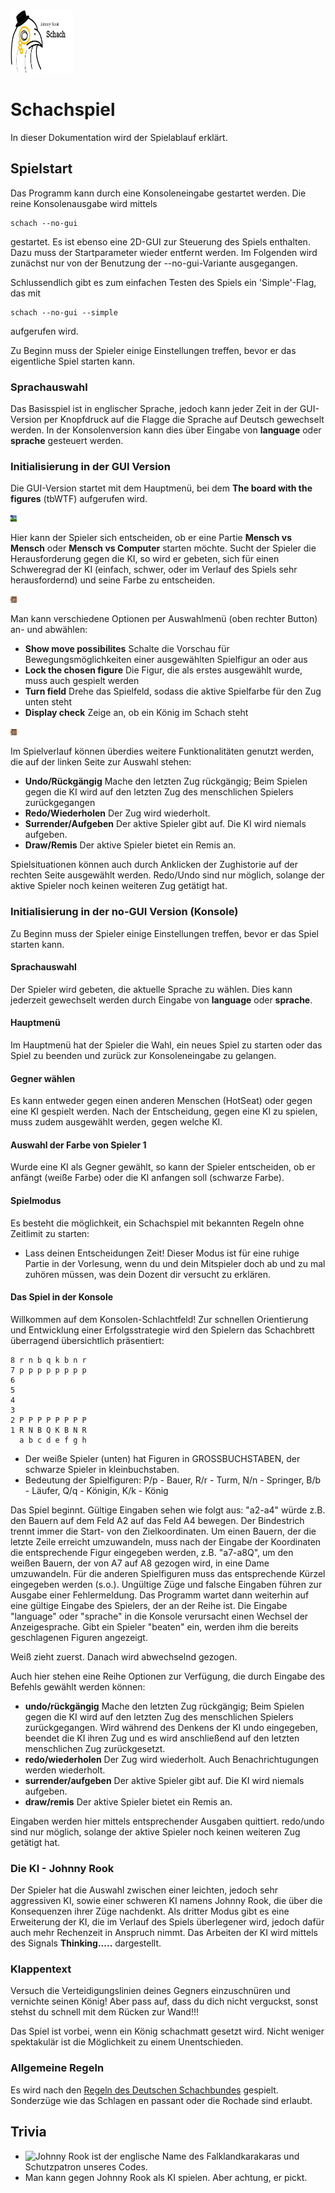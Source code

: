 <img src="/documents/logo.png" alt="Johnny" style="width:100px; height:100px" />

# Schachspiel

In dieser Dokumentation wird der Spielablauf erklärt.

## Spielstart

Das Programm kann durch eine Konsoleneingabe gestartet werden. Die reine Konsolenausgabe wird mittels

````shell
schach --no-gui
````

gestartet. Es ist ebenso eine 2D-GUI zur Steuerung des Spiels enthalten. Dazu muss der Startparameter wieder entfernt werden. Im Folgenden wird zunächst nur von der Benutzung der --no-gui-Variante ausgegangen.

Schlussendlich gibt es zum einfachen Testen des Spiels ein 'Simple'-Flag, das mit

````shell
schach --no-gui --simple
````

aufgerufen wird.

Zu Beginn muss der Spieler einige Einstellungen treffen, bevor er das eigentliche Spiel starten kann.

### Sprachauswahl

Das Basisspiel ist in englischer Sprache, jedoch kann jeder Zeit in der GUI-Version per Knopfdruck auf die Flagge die Sprache auf Deutsch gewechselt werden. In der Konsolenversion kann dies über Eingabe von **language** oder **sprache** gesteuert werden.


### Initialisierung in der GUI Version

Die GUI-Version startet mit dem Hauptmenü, bei dem **The board with the figures** (tbWTF) aufgerufen wird.

<img src="/documents/main.png" alt="main" style="width:10px; height:10px" />

Hier kann der Spieler sich entscheiden, ob er eine Partie **Mensch vs Mensch** oder **Mensch vs Computer** starten möchte. Sucht der Spieler die Herausforderung gegen die KI, so wird er gebeten, sich für einen Schweregrad der KI (einfach, schwer, oder im Verlauf des Spiels sehr herausfordernd) und seine Farbe zu entscheiden.

<img src="/documents/query.png" alt="query" style="width:10px; height:10px" />

Man kann verschiedene Optionen per Auswahlmenü (oben rechter Button) an- und abwählen:

* **Show move possibilites** Schalte die Vorschau für Bewegungsmöglichkeiten einer ausgewählten Spielfigur an oder aus
* **Lock the chosen figure** Die Figur, die als erstes ausgewählt wurde, muss auch gespielt werden
* **Turn field** Drehe das Spielfeld, sodass die aktive Spielfarbe für den Zug unten steht
* **Display check** Zeige an, ob ein König im Schach steht

<img src="/documents/game.png" alt="game" style="width:10px; height:10px" />

Im Spielverlauf können überdies weitere Funktionalitäten genutzt werden, die auf der linken Seite zur Auswahl stehen:

* **Undo/Rückgängig** Mache den letzten Zug rückgängig; Beim Spielen gegen die KI wird auf den letzten Zug des menschlichen Spielers zurückgegangen
* **Redo/Wiederholen** Der Zug wird wiederholt.
* **Surrender/Aufgeben** Der aktive Spieler gibt auf. Die KI wird niemals aufgeben.
* **Draw/Remis** Der aktive Spieler bietet ein Remis an.

Spielsituationen können auch durch Anklicken der Zughistorie auf der rechten Seite ausgewählt werden. Redo/Undo sind nur möglich, solange der aktive Spieler noch keinen weiteren Zug getätigt hat.

### Initialisierung in der no-GUI Version (Konsole) 

Zu Beginn muss der Spieler einige Einstellungen treffen, bevor er das Spiel starten kann.

#### Sprachauswahl
Der Spieler wird gebeten, die aktuelle Sprache zu wählen. Dies kann jederzeit gewechselt werden durch Eingabe von **language** oder **sprache**.

#### Hauptmenü

Im Hauptmenü hat der Spieler die Wahl, ein neues Spiel zu starten oder das Spiel zu beenden und zurück zur Konsoleneingabe zu gelangen. 

#### Gegner wählen

Es kann entweder gegen einen anderen Menschen (HotSeat) oder gegen eine KI gespielt werden. Nach der Entscheidung, gegen eine KI zu spielen, muss zudem ausgewählt werden, gegen welche KI.

#### Auswahl der Farbe von Spieler 1

Wurde eine KI als Gegner gewählt, so kann der Spieler entscheiden, ob er anfängt (weiße Farbe) oder die KI anfangen soll (schwarze Farbe).

#### Spielmodus

Es besteht die möglichkeit, ein Schachspiel mit bekannten Regeln ohne Zeitlimit zu starten:

* Lass deinen Entscheidungen Zeit! Dieser Modus ist für eine ruhige Partie in der Vorlesung, wenn du und dein Mitspieler doch ab und zu mal zuhören müssen, was dein Dozent dir versucht zu erklären. 

#### Das Spiel in der Konsole

Willkommen auf dem Konsolen-Schlachtfeld! Zur schnellen Orientierung und Entwicklung einer Erfolgsstrategie wird den Spielern das Schachbrett überragend übersichtlich präsentiert:

````shell
8 r n b q k b n r
7 p p p p p p p p
6
5
4
3
2 P P P P P P P P 
1 R N B Q K B N R
  a b c d e f g h 
````

* Der weiße Spieler (unten) hat Figuren in GROSSBUCHSTABEN, der schwarze Spieler in kleinbuchstaben. 
* Bedeutung der Spielfiguren: P/p - Bauer, R/r - Turm, N/n - Springer, B/b - Läufer, Q/q - Königin, K/k - König

Das Spiel beginnt. Gültige Eingaben sehen wie folgt aus: "a2-a4" würde z.B. den Bauern auf dem Feld A2 auf das Feld A4 bewegen. Der Bindestrich trennt immer die Start- von den Zielkoordinaten.
Um einen Bauern, der die letzte Zeile erreicht umzuwandeln, muss nach der Eingabe der Koordinaten die entsprechende Figur eingegeben werden, z.B. "a7-a8Q", um den weißen Bauern, der von A7 auf A8 gezogen wird, in eine Dame umzuwandeln. Für die anderen Spielfiguren muss das entsprechende Kürzel eingegeben werden (s.o.).
Ungültige Züge und falsche Eingaben führen zur Ausgabe einer Fehlermeldung. Das Programm wartet dann weiterhin auf eine gültige Eingabe des Spielers, der an der Reihe ist.
Die Eingabe "language" oder "sprache" in die Konsole verursacht einen Wechsel der Anzeigesprache.
Gibt ein Spieler "beaten" ein, werden ihm die bereits geschlagenen Figuren angezeigt.

Weiß zieht zuerst. Danach wird abwechselnd gezogen.

Auch hier stehen eine Reihe Optionen zur Verfügung, die durch Eingabe des Befehls gewählt werden können:

* **undo/rückgängig** Mache den letzten Zug rückgängig; Beim Spielen gegen die KI wird auf den letzten Zug des menschlichen Spielers zurückgegangen. Wird während des Denkens der KI undo eingegeben, beendet die KI ihren Zug und es wird anschließend auf den letzten menschlichen Zug zurückgesetzt.
* **redo/wiederholen** Der Zug wird wiederholt. Auch Benachrichtugungen werden wiederholt. 
* **surrender/aufgeben** Der aktive Spieler gibt auf. Die KI wird niemals aufgeben.
* **draw/remis** Der aktive Spieler bietet ein Remis an. 

Eingaben werden hier mittels entsprechender Ausgaben quittiert. redo/undo sind nur möglich, solange der aktive Spieler noch keinen weiteren Zug getätigt hat.


### Die KI - Johnny Rook

Der Spieler hat die Auswahl zwischen einer leichten, jedoch sehr aggressiven KI, sowie einer schweren KI namens Johnny Rook, die über die Konsequenzen ihrer Züge nachdenkt. Als dritter Modus gibt es eine Erweiterung der KI, die im Verlauf des Spiels überlegener wird, jedoch dafür auch mehr Rechenzeit in Anspruch nimmt. Das Arbeiten der KI wird mittels des Signals **Thinking.....** dargestellt. 

### Klappentext 

Versuch die Verteidigungslinien deines Gegners einzuschnüren und vernichte seinen König! Aber pass auf, dass du dich nicht verguckst, sonst stehst du schnell mit dem Rücken zur Wand!!!

Das Spiel ist vorbei, wenn ein König schachmatt gesetzt wird. Nicht weniger spektakulär ist die Möglichkeit zu einem Unentschieden.

### Allgemeine Regeln

Es wird nach den [Regeln des Deutschen Schachbundes](https://www.schachbund.de/files/dsb/srk/2019/FIDE-Regeln-2018-Final-DEU.pdf "Regelwerk des DSB") gespielt. Sonderzüge wie das Schlagen en passant oder die Rochade sind erlaubt.

## Trivia

* ![Johnny Rook](https://projects.isp.uni-luebeck.de/swolff/schach/-/blob/master/documents/logo.png) ist der englische Name des Falklandkarakaras und Schutzpatron unseres Codes.
* Man kann gegen Johnny Rook als KI spielen. Aber achtung, er pickt. 



